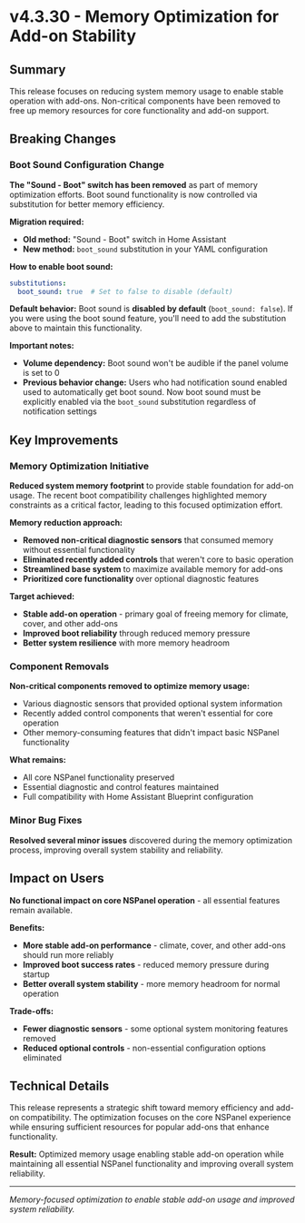 # v4.3.30 - Memory Optimization for Add-on Stability

## Summary

This release focuses on reducing system memory usage to enable stable operation with add-ons.
Non-critical components have been removed to free up memory resources for core functionality and add-on support.

## Breaking Changes

### Boot Sound Configuration Change

**The "Sound - Boot" switch has been removed** as part of memory optimization efforts.
Boot sound functionality is now controlled via substitution for better memory efficiency.

**Migration required:**
- **Old method:** "Sound - Boot" switch in Home Assistant
- **New method:** `boot_sound` substitution in your YAML configuration

**How to enable boot sound:**
```yaml
substitutions:
  boot_sound: true  # Set to false to disable (default)
```

**Default behavior:** Boot sound is **disabled by default** (`boot_sound: false`).
If you were using the boot sound feature, you'll need to add the substitution above to maintain this functionality.

**Important notes:**
- **Volume dependency:** Boot sound won't be audible if the panel volume is set to 0
- **Previous behavior change:** Users who had notification sound enabled used to automatically get boot sound.
    Now boot sound must be explicitly enabled via the `boot_sound` substitution regardless of notification settings

## Key Improvements

### Memory Optimization Initiative

**Reduced system memory footprint** to provide stable foundation for add-on usage.
The recent boot compatibility challenges highlighted memory constraints as a critical factor,
leading to this focused optimization effort.

**Memory reduction approach:**
- **Removed non-critical diagnostic sensors** that consumed memory without essential functionality
- **Eliminated recently added controls** that weren't core to basic operation
- **Streamlined base system** to maximize available memory for add-ons
- **Prioritized core functionality** over optional diagnostic features

**Target achieved:**
- **Stable add-on operation** - primary goal of freeing memory for climate, cover, and other add-ons
- **Improved boot reliability** through reduced memory pressure
- **Better system resilience** with more memory headroom

### Component Removals

**Non-critical components removed to optimize memory usage:**
- Various diagnostic sensors that provided optional system information
- Recently added control components that weren't essential for core operation
- Other memory-consuming features that didn't impact basic NSPanel functionality

**What remains:**
- All core NSPanel functionality preserved
- Essential diagnostic and control features maintained
- Full compatibility with Home Assistant Blueprint configuration

### Minor Bug Fixes

**Resolved several minor issues** discovered during the memory optimization process,
improving overall system stability and reliability.

## Impact on Users

**No functional impact on core NSPanel operation** - all essential features remain available.

**Benefits:**
- **More stable add-on performance** - climate, cover, and other add-ons should run more reliably
- **Improved boot success rates** - reduced memory pressure during startup
- **Better overall system stability** - more memory headroom for normal operation

**Trade-offs:**
- **Fewer diagnostic sensors** - some optional system monitoring features removed
- **Reduced optional controls** - non-essential configuration options eliminated

## Technical Details

This release represents a strategic shift toward memory efficiency and add-on compatibility.
The optimization focuses on the core NSPanel experience while ensuring sufficient resources
for popular add-ons that enhance functionality.

**Result:** Optimized memory usage enabling stable add-on operation while maintaining
all essential NSPanel functionality and improving overall system reliability.

---

*Memory-focused optimization to enable stable add-on usage and improved system reliability.*

